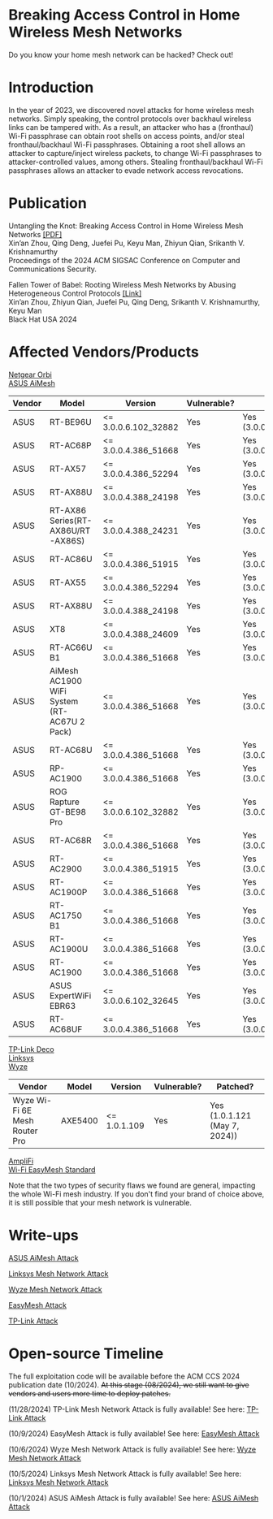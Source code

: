 # Breaking Access Control in Home Wireless Mesh Networks
Do you know your home mesh network can be hacked? Check out!

# Introduction
In the year of 2023, we discovered novel attacks for home wireless mesh networks. Simply speaking, the control protocols over backhaul wireless links can be tampered with. As a result, an attacker who has a (fronthaul) Wi-Fi passphrase can obtain root shells on access points, and/or steal fronthaul/backhaul Wi-Fi passphrases. Obtaining a root shell allows an attacker to capture/inject wireless packets, to change Wi-Fi passphrases to attacker-controlled values, among others. Stealing fronthaul/backhaul Wi-Fi passphrases allows an attacker to evade network access revocations. 

# Publication
Untangling the Knot: Breaking Access Control in Home Wireless Mesh Networks [[PDF]](https://www.cs.ucr.edu/%7Ezhiyunq/pub/ccs24_wireless_mesh.pdf) \
Xin’an Zhou, Qing Deng, Juefei Pu, Keyu Man, Zhiyun Qian, Srikanth V. Krishnamurthy \
Proceedings of the 2024 ACM SIGSAC Conference on Computer and Communications Security. 

Fallen Tower of Babel: Rooting Wireless Mesh Networks by Abusing Heterogeneous Control Protocols [[Link]](https://www.blackhat.com/us-24/briefings/schedule/index.html#fallen-tower-of-babel-rooting-wireless-mesh-networks-by-abusing-heterogeneous-control-protocols-39898) \
Xin’an Zhou, Zhiyun Qian, Juefei Pu, Qing Deng, Srikanth V. Krishnamurthy, Keyu Man \
Black Hat USA 2024

# Affected Vendors/Products
[Netgear Orbi](https://www.netgear.com/home/wifi/mesh/orbi/) \
[ASUS AiMesh](https://www.asus.com/microsite/aimesh/en/index.html) 

| Vendor  | Model  | Version  | Vulnerable?  | Patched?  |
|---|---|---|---|---|
| ASUS  | RT-BE96U  | <= 3.0.0.6.102_32882  | Yes  |  Yes (3.0.0.6.102_34488) |
| ASUS  | RT-AC68P  | <= 3.0.0.4.386_51668  | Yes  |  Yes (3.0.0.4.386_51685) |
| ASUS  | RT-AX57  | <= 3.0.0.4.386_52294  | Yes  | Yes (3.0.0.4.386_52303)  |
| ASUS  | RT-AX88U  | <= 3.0.0.4.388_24198  | Yes  | Yes (3.0.0.4.388_24209)  |
| ASUS  | RT-AX86 Series(RT-AX86U/RT-AX86S)  | <= 3.0.0.4.388_24231  | Yes  | Yes (3.0.0.4.388_24243)  |
| ASUS  | RT-AC86U  | <= 3.0.0.4.386_51915  | Yes  | Yes (3.0.0.4.386_51925)  |
| ASUS  | RT-AX55  | <= 3.0.0.4.386_52294  | Yes  | Yes (3.0.0.4.386_52303)  |
| ASUS  | RT-AX88U  | <= 3.0.0.4.388_24198  | Yes  | Yes (3.0.0.4.388_24209)  |
| ASUS  | XT8  | <= 3.0.0.4.388_24609  | Yes  | Yes (3.0.0.4.388_24621) |
| ASUS  | RT-AC66U B1  | <= 3.0.0.4.386_51668 | Yes  | Yes (3.0.0.4.386_51685) |
| ASUS  | AiMesh AC1900 WiFi System (RT-AC67U 2 Pack)  | <= 3.0.0.4.386_51668 | Yes  | Yes (3.0.0.4.386_51685) |
| ASUS  | RT-AC68U  | <= 3.0.0.4.386_51668 | Yes  | Yes (3.0.0.4.386_51685) |
| ASUS  | RP-AC1900  | <= 3.0.0.4.386_51668 | Yes  | Yes (3.0.0.4.386_51685) |
| ASUS  | ROG Rapture GT-BE98 Pro  | <= 3.0.0.6.102_32882 | Yes  | Yes (3.0.0.6.102_34491) |
| ASUS  | RT-AC68R  | <= 3.0.0.4.386_51668 | Yes  | Yes (3.0.0.4.386_51685) |
| ASUS  | RT-AC2900  | <= 3.0.0.4.386_51915 | Yes  | Yes (3.0.0.4.386_51925)|
| ASUS  | RT-AC1900P  | <= 3.0.0.4.386_51668 | Yes  | Yes (3.0.0.4.386_51685)|
| ASUS  | RT-AC1750 B1  | <= 3.0.0.4.386_51668 | Yes  | Yes (3.0.0.4.386_51685) |
| ASUS  | RT-AC1900U  | <= 3.0.0.4.386_51668 | Yes  | Yes (3.0.0.4.386_51685)|
| ASUS  | RT-AC1900  | <= 3.0.0.4.386_51668 | Yes  | Yes (3.0.0.4.386_51685) |
| ASUS  | ASUS ExpertWiFi EBR63  | <= 3.0.0.6.102_32645 | Yes  | Yes (3.0.0.6.102_44544) |
| ASUS  | RT-AC68UF  | <= 3.0.0.4.386_51668 | Yes  | Yes (3.0.0.4.386_51685) |

[TP-Link Deco](https://www.tp-link.com/us/deco-mesh-wifi/product-family/) \
[Linksys](https://store.linksys.com/shop/shop-home/whole-home-mesh-wifi/) \
[Wyze](https://www.wyze.com/products/wyze-mesh-router-pro)

| Vendor  | Model  | Version  | Vulnerable?  | Patched?  |
|---|---|---|---|---|
| Wyze Wi-Fi 6E Mesh Router Pro  | AXE5400  | <= 1.0.1.109  | Yes  |  Yes (1.0.1.121 (May 7, 2024)) |

[AmpliFi](https://amplifi.com/) \
[Wi-Fi EasyMesh Standard](https://www.wi-fi.org/discover-wi-fi/wi-fi-easymesh)

Note that the two types of security flaws we found are general, impacting the whole Wi-Fi mesh industry. If you don't find your brand of choice above, it is still possible that your mesh network is vulnerable. 

# Write-ups
[ASUS AiMesh Attack](./ASUS/)

[Linksys Mesh Network Attack](./Linksys/)

[Wyze Mesh Network Attack](./Wyze/)

[EasyMesh Attack](./EasyMesh/)

[TP-Link Attack](./TP-Link/)

# Open-source Timeline
The full exploitation code will be available before the ACM CCS 2024 publication date (10/2024). ~~At this stage (08/2024), we still want to give vendors and users more time to deploy patches.~~

(11/28/2024) TP-Link Mesh Network Attack is fully available! See here: [TP-Link Attack](./TP-Link/)

(10/9/2024) EasyMesh Attack is fully available! See here: [EasyMesh Attack](./EasyMesh/)

(10/6/2024) Wyze Mesh Network Attack is fully available! See here: [Wyze Mesh Network Attack](./Wyze/)

(10/5/2024) Linksys Mesh Network Attack is fully available! See here: [Linksys Mesh Network Attack](./Linksys/)

(10/1/2024) ASUS AiMesh Attack is fully available! See here: [ASUS AiMesh Attack](./ASUS/)
